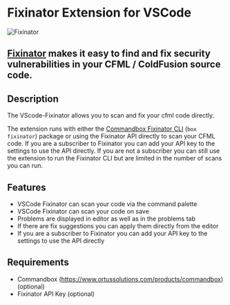 # Fixinator Extension for VSCode

<!-- 
```
______ _______   _______ _   _   ___ _____ ___________ 
|  ___|_   _\ \ / /_   _| \ | | / _ \_   _|  _  | ___ \
| |_    | |  \ V /  | | |  \| |/ /_\ \| | | | | | |_/ /
|  _|   | |  /   \  | | | . ` ||  _  || | | | | |    / 
| |    _| |_/ /^\ \_| |_| |\  || | | || | \ \_/ / |\ \ 
\_|    \___/\/   \/\___/\_| \_/\_| |_/\_/  \___/\_| \_| 
```
-->
<img src="https://raw.githubusercontent.com/cybersonic/vscode-fixinator/refs/heads/main/assets/icon.png" alt="Fixinator"/>

[Fixinator](https://fixinator.app/) makes it easy to find and fix security vulnerabilities in your CFML / ColdFusion source code.
---
## Description
The VScode-Fixinator allows you to scan and fix your cfml code directly. 

The extension runs with either the [Commandbox Fixinator CLI](https://forgebox.io/view/fixinator) (`box fixinator`) package or using the Fixinator API directly to scan your CFML code.  If you are a subscriber to Fixinator you can add your API key to the settings to use the API directly.  If you are not a subscriber you can still use the extension to run the Fixinator CLI but are limited in the number of scans you can run.


## Features
- VSCode Fixinator can scan your code via the command palette
- VSCode Fixinator can scan your code on save
- Problems are displayed in editor as well as in the problems tab
- If there are fix suggestions you can apply them directly from the editor
- If you are a subscriber to Fixinator you can add your API key to the settings to use the API directly


## Requirements
- Commandbox (https://www.ortussolutions.com/products/commandbox) (optional)
- Fixinator API Key (optional)
